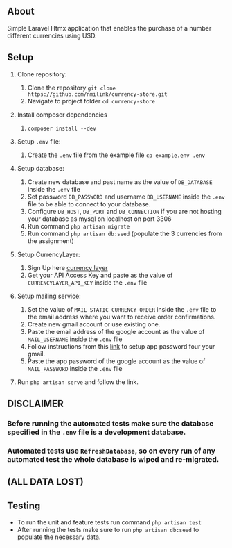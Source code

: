 ## About

Simple Laravel Htmx application that enables the purchase of a number different currencies using USD.

## Setup

1. Clone repository:
    1. Clone the repository ```git clone https://github.com/nmilink/currency-store.git```
    2. Navigate to project folder ```cd currency-store```
2. Install composer dependencies
    1. ```composer install --dev```
3. Setup ```.env``` file:
    1. Create the ```.env``` file from the example file ```cp example.env .env```
4. Setup database:
    1. Create new database and past name as the value of ```DB_DATABASE``` inside the ```.env``` file
    2. Set password ```DB_PASSWORD``` and username ```DB_USERNAME``` inside the ```.env``` file to be able to connect to your database.
    3. Configure ```DB_HOST```, ```DB_PORT``` and ```DB_CONNECTION``` if you are not hosting your database as mysql on localhost on port 3306
    4. Run command ```php artisan migrate```
    5. Run command ```php artisan db:seed``` (populate the 3 currencies from the assignment)
5. Setup CurrencyLayer:
    1. Sign Up here [currency layer](https://currencylayer.com)
    2. Get your API Access Key and paste as the value of ```CURRENCYLAYER_API_KEY``` inside the ```.env``` file
6. Setup mailing service:
    
    1. Set the value of ```MAIL_STATIC_CURRENCY_ORDER``` inside the ```.env``` file to the email address where you want to receive order confirmations.
    2. Create new gmail account or use existing one.
    3. Paste the email address of the google account as the value of ```MAIL_USERNAME``` inside the ```.env``` file
    4. Follow instructions from this [link]() to setup app password four your gmail.
    5. Paste the app password of the google account as the value of ```MAIL_PASSWORD``` inside the ```.env``` file
6. Run ```php artisan serve``` and follow the link.


## DISCLAIMER

### Before running the automated tests make sure the database specified in the ```.env``` file is a development database.
### Automated tests use ```RefreshDatabase```, so on every run of any automated test the whole database is wiped and re-migrated.
## (ALL DATA LOST)

## Testing

- To run the unit and feature tests run command ```php artisan test```
- After running the tests make sure to run ```php artisan db:seed``` to populate the necessary data.


